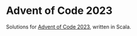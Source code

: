 # Advent of Code 2023

Solutions for [Advent of Code 2023](https://adventofcode.com/2023), written in Scala.
